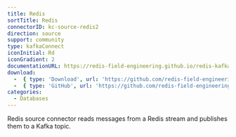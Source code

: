 ```yaml
---
title: Redis
sortTitle: Redis
connectorID: kc-source-redis2
direction: source
support: community
type: kafkaConnect
iconInitial: Rd
iconGradient: 2
documentationURL: https://redis-field-engineering.github.io/redis-kafka-connect/
download:
  -  { type: 'Download', url: 'https://github.com/redis-field-engineering/redis-kafka-connect/releases' }
  -  { type: 'GitHub', url: 'https://github.com/redis-field-engineering/redis-kafka-connect' }
categories:
  - Databases
---
```

Redis source connector reads messages from a Redis stream and publishes them to a Kafka topic.

